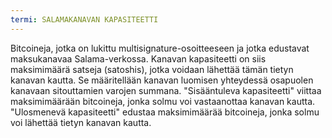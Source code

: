 ```yaml
---
termi: SALAMAKANAVAN KAPASITEETTI
---
```


Bitcoineja, jotka on lukittu multisignature-osoitteeseen ja jotka edustavat maksukanavaa Salama-verkossa. Kanavan kapasiteetti on siis maksimimäärä satseja (satoshis), jotka voidaan lähettää tämän tietyn kanavan kautta. Se määritellään kanavan luomisen yhteydessä osapuolen kanavaan sitouttamien varojen summana. "Sisääntuleva kapasiteetti" viittaa maksimimäärään bitcoineja, jonka solmu voi vastaanottaa kanavan kautta. "Ulosmenevä kapasiteetti" edustaa maksimimäärää bitcoineja, jonka solmu voi lähettää tietyn kanavan kautta.